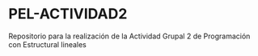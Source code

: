 # PEL-ACTIVIDAD2
Repositorio para la realización de la Actividad Grupal 2 de Programación con Estructural lineales
